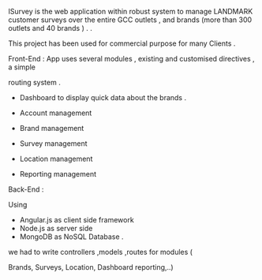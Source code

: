 ISurvey is the web application within robust system to manage LANDMARK customer surveys over the entire GCC outlets , and
brands (more than 300 outlets and 40 brands ) . .



This project has been used for commercial purpose for many Clients .



Front-End : App uses several modules , existing and customised directives , a simple

routing system .

- Dashboard to display quick data about the brands .

- Account management

- Brand management

- Survey management

- Location management

- Reporting management



Back-End :

Using 
- Angular.js as client side framework
- Node.js as server side 
- MongoDB as NoSQL Database .

we had to write controllers ,models ,routes for modules (

Brands, Surveys, Location, Dashboard reporting,..)

